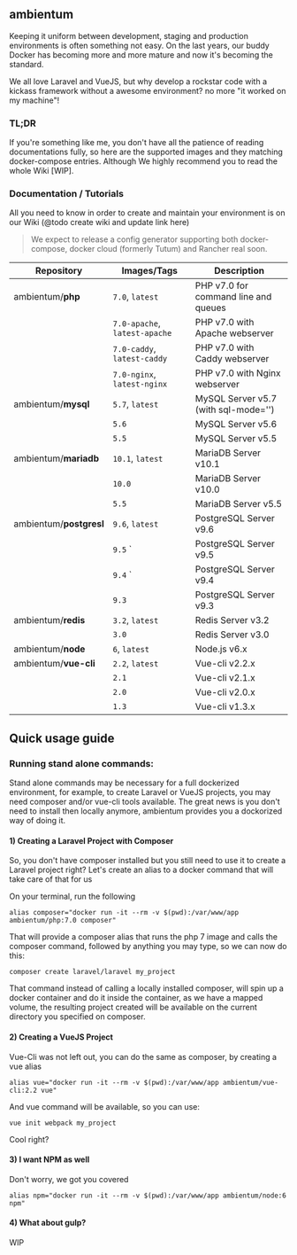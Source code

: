 ## ambientum
Keeping it uniform between development, staging and production environments is often something not easy. On the last years, our buddy Docker has becoming more and more mature and now it's becoming the standard.

We all love Laravel and VueJS, but why develop a rockstar code with a kickass framework without a awesome environment? no more "it worked on my machine"!

### TL;DR
If you're something like me, you don't have all the patience of reading documentations fully, so here are the supported images and they matching docker-compose entries. Although We highly recommend you to read the whole Wiki [WIP].

### Documentation / Tutorials
All you need to know in order to create and maintain your environment is on our Wiki (@todo create wiki and update link here)

> We expect to release a config generator supporting both docker-compose, docker cloud (formerly Tutum) and Rancher real soon.



|Repository                | Images/Tags                   | Description                                        |
|--------------------------|-------------------------------|----------------------------------------------------|
| ambientum/**php**        | `7.0`, `latest`               | PHP v7.0 for command line and queues               |
|                          | `7.0-apache`, `latest-apache` | PHP v7.0 with Apache webserver                     |
|                          | `7.0-caddy`, `latest-caddy`   | PHP v7.0 with Caddy webserver                      |
|                          | `7.0-nginx`, `latest-nginx`   | PHP v7.0 with Nginx webserver                      |
| ambientum/**mysql**      | `5.7`, `latest`               | MySQL Server v5.7 (with sql-mode='')               |
|                          | `5.6`                         | MySQL Server v5.6                                  |
|                          | `5.5`                         | MySQL Server v5.5                                  |
| ambientum/**mariadb**    | `10.1`, `latest`              | MariaDB Server v10.1                               |
|                          | `10.0`                        | MariaDB Server v10.0                               |
|                          | `5.5`                         | MariaDB Server v5.5                                |
| ambientum/**postgresl**  | `9.6`, `latest`               | PostgreSQL Server v9.6                             |
|                          | `9.5`         `               | PostgreSQL Server v9.5                             |
|                          | `9.4`         `               | PostgreSQL Server v9.4                             |
|                          | `9.3`                         | PostgreSQL Server v9.3                             |
| ambientum/**redis**      | `3.2`, `latest`               | Redis Server v3.2                                  |
|                          | `3.0`                         | Redis Server v3.0                                  |
| ambientum/**node**       | `6`, `latest`                 | Node.js v6.x                                       |
| ambientum/**vue-cli**    | `2.2`, `latest`               | Vue-cli v2.2.x                                     |
|                          | `2.1`                         | Vue-cli v2.1.x                                     |
|                          | `2.0`                         | Vue-cli v2.0.x                                     |
|                          | `1.3`                         | Vue-cli v1.3.x                                     |

## Quick usage guide

### Running stand alone commands:
Stand alone commands may be necessary for a full dockerized environment, for example, to create Laravel or VueJS projects, you may need composer and/or vue-cli tools available.
The great news is you don't need to install then locally anymore, ambientum provides you a dockorized way of doing it.

#### 1) Creating a Laravel Project with Composer
So, you don't have composer installed but you still need to use it to create a Laravel project right? Let's create an alias to a docker command that will take care of that for us

On your terminal, run the following
```
alias composer="docker run -it --rm -v $(pwd):/var/www/app ambientum/php:7.0 composer"
```

That will provide a composer alias that runs the php 7 image and calls the composer command, followed by anything you may type, so we can now do this:

```
composer create laravel/laravel my_project
```
That command instead of calling a locally installed composer, will spin up a docker container and do it inside the container, as we have a mapped volume, the resulting project created will be available on the current directory you specified on composer.

#### 2) Creating a VueJS Project
Vue-Cli was not left out, you can do the same as composer, by creating a vue alias

```
alias vue="docker run -it --rm -v $(pwd):/var/www/app ambientum/vue-cli:2.2 vue"
```

And vue command will be available, so you can use:

```
vue init webpack my_project
```

Cool right?

#### 3) I want NPM as well
Don't worry, we got you covered

```
alias npm="docker run -it --rm -v $(pwd):/var/www/app ambientum/node:6 npm"
```

#### 4) What about gulp?
WIP

